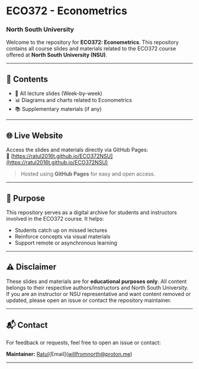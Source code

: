 # ECO372 - Econometrics
### North South University

Welcome to the repository for **ECO372: Econometrics**. This repository contains all course slides and materials related to the ECO372 course offered at **North South University (NSU)**.

---

## 📁 Contents

- 🧾 All lecture slides (Week-by-week)
- 📊 Diagrams and charts related to Econometrics
- 📚 Supplementary materials (if any)

---

## 🌐 Live Website

Access the slides and materials directly via GitHub Pages:  
🔗 [https://ratul2016t.github.io/ECO372NSU](https://ratul2016t.github.io/ECO372NSU)

> Hosted using **GitHub Pages** for easy and open access.

---

## 📌 Purpose

This repository serves as a digital archive for students and instructors involved in the ECO372 course. It helps:
- Students catch up on missed lectures
- Reinforce concepts via visual materials
- Support remote or asynchronous learning

---

## ⚠️ Disclaimer

These slides and materials are for **educational purposes only**. All content belongs to their respective authors/instructors and North South University.  
If you are an instructor or NSU representative and want content removed or updated, please open an issue or contact the repository maintainer.

---

## 📬 Contact

For feedback or requests, feel free to open an issue or contact:

**Maintainer:** [Ratul](https://github.com/Ratul2016t){Email](willfromnorth@proton.me)

---
